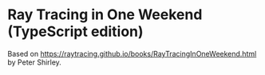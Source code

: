 # Ray Tracing in One Weekend (TypeScript edition)

Based on https://raytracing.github.io/books/RayTracingInOneWeekend.html by Peter Shirley.
